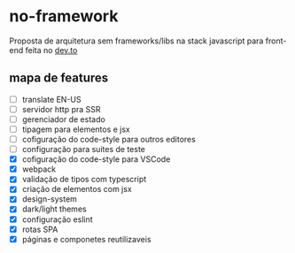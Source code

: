 # no-framework
Proposta de arquitetura sem frameworks/libs na stack javascript para front-end feita no [dev.to](https://dev.to/joao_neto/no-framework-front-end-moderno-sem-framework-3773)

## mapa de features
- [ ] translate EN-US
- [ ] servidor http pra SSR
- [ ] gerenciador de estado
- [ ] tipagem para elementos e jsx
- [ ] cofiguração do code-style para outros editores
- [ ] configuração para suites de teste
- [x] cofiguração do code-style para VSCode
- [x] webpack
- [x] validação de tipos com typescript
- [x] criação de elementos com jsx
- [x] design-system
- [x] dark/light themes
- [x] configuração eslint
- [x] rotas SPA
- [x] páginas e componetes reutilizaveis
